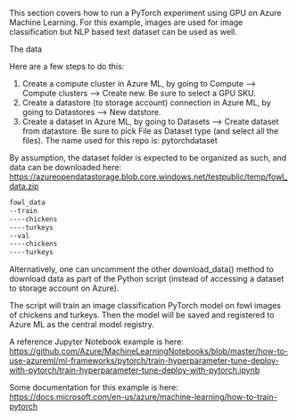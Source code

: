This section covers how to run a PyTorch experiment using GPU on Azure Machine Learning. For this example, images are used for image classification but NLP based text dataset can be used as well.

The data

Here are a few steps to do this: 

1. Create a compute cluster in Azure ML, by going to Compute --> Compute clusters --> Create new. Be sure to select a GPU SKU.
2. Create a datastore (to storage account) connection in Azure ML, by going to Datastores --> New datstore.
3. Create a dataset in Azure ML, by going to Datasets --> Create dataset from datastore. Be sure to pick File as Dataset type (and select all the files). The name used for this repo is: pytorchdataset

By assumption, the dataset folder is expected to be organized as such, and data can be downloaded here: https://azureopendatastorage.blob.core.windows.net/testpublic/temp/fowl_data.zip

```sh
fowl_data
--train
----chickens
----turkeys
--val
----chickens
----turkeys
```

Alternatively, one can uncomment the other download_data() method to download data as part of the Python script (instead of accessing a dataset to storage account on Azure).

The script will train an image classification PyTorch model on fowl images of chickens and turkeys. Then the model will be saved and registered to Azure ML as the central model registry.

A reference Jupyter Notebook example is here: https://github.com/Azure/MachineLearningNotebooks/blob/master/how-to-use-azureml/ml-frameworks/pytorch/train-hyperparameter-tune-deploy-with-pytorch/train-hyperparameter-tune-deploy-with-pytorch.ipynb

Some documentation for this example is here: https://docs.microsoft.com/en-us/azure/machine-learning/how-to-train-pytorch
